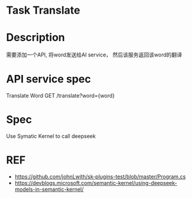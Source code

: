 # Task Translate

# Description
需要添加一个API, 将word发送给AI service， 然后该服务返回该word的翻译

# API service spec
Translate Word
GET /translate?word={word}

# Spec

Use Symatic Kernel to call deepseek

# REF
 - https://github.com/johnLwith/sk-plugins-test/blob/master/Program.cs
 - https://devblogs.microsoft.com/semantic-kernel/using-deepseek-models-in-semantic-kernel/